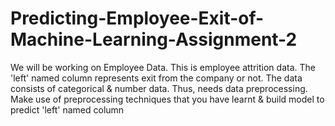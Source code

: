 # Predicting-Employee-Exit-of-Machine-Learning-Assignment-2
We will be working on Employee Data. This is employee attrition data. The 'left' named column represents exit from the company or not.  The data consists of categorical &amp; number data. Thus, needs data preprocessing. Make use of preprocessing techniques that you have learnt &amp; build model to predict 'left' named column
